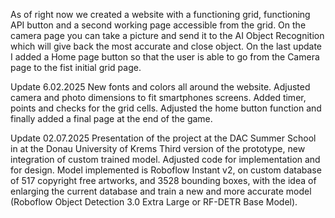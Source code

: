 As of right now we created a website with a functioning grid, functioning API button and a second working page accessible from the grid.
On the camera page you can take a picture and send it to the AI Object Recognition which will give back the most accurate and close object.
On the last update I added a Home page button so that the user is able to go from the Camera page to the fist initial grid page.

Update 6.02.2025
New fonts and colors all around the website. Adjusted camera and photo dimensions to fit smartphones screens. Added timer, points and checks for the grid cells. Adjusted the home button function and finally added a final page at the end of the game.

Update 02.07.2025 Presentation of the project at the DAC Summer School in at the Donau University of Krems
Third version of the prototype, new integration of custom trained model. Adjusted code for implementation and for design.
Model implemented is Roboflow Instant v2, on custom database of 517 copyright free artworks, and 3528 bounding boxes, with the idea of enlarging the current database and train a new and more accurate model (Roboflow Object Detection 3.0 Extra Large or RF-DETR Base Model).
